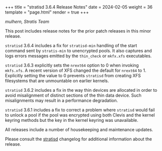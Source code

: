 +++
title = "stratisd 3.6.4 Release Notes"
date = 2024-02-05
weight = 36
template = "page.html"
render = true
+++

*mulhern, Stratis Team*

This post includes release notes for the prior patch releases in this
minor release.

`stratisd` 3.6.4 includes a fix for `stratisd-min` handling of the start
command sent by `stratis-min` to unencrypted pools. It also captures and logs
errors messages emitted by the `thin_check` or `mkfx.xfs` executables.

`stratisd` 3.6.3 explicitly sets the `nrext64` option to 0 when invoking
`mkfs.xfs`. A recent version of XFS changed the default for `nrext64` to 1.
Explicitly setting the value to 0 prevents `stratisd` from creating XFS
filesystems that are unmountable on earlier kernels.

`stratisd` 3.6.2 includes a fix in the way thin devices are allocated in order
to avoid misalignment of distinct sections of the thin data device. Such
misalignments may result in a performance degradation.

`stratisd` 3.6.1 includes a fix to correct a problem where `stratisd` would fail
to unlock a pool if the pool was encrypted using both Clevis and the kernel
keyring methods but the key in the kernel keyring was unavailable.

All releases include a number of housekeeping and maintenance updates.

<!-- more -->

Please consult the [stratisd] changelog for additional information about the
release.

[stratisd]: https://github.com/stratis-storage/stratisd/blob/patch-3.6.0/CHANGES.txt 
